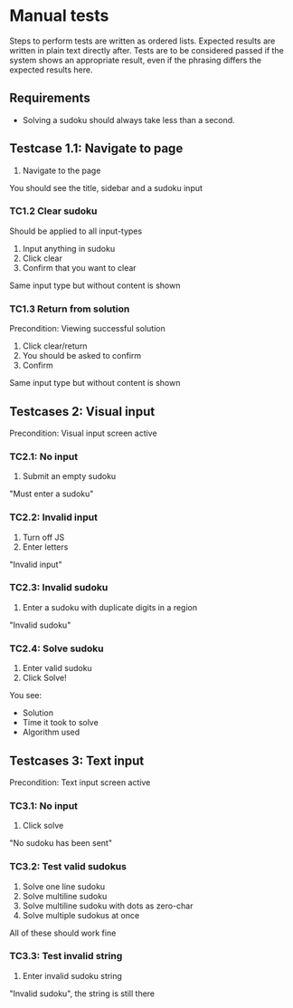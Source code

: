 # Manual tests

Steps to perform tests are written as ordered lists. Expected results are
written in plain text directly after. Tests are to be considered passed if
the system shows an appropriate result, even if the phrasing differs
the expected results here.

## Requirements

- Solving a sudoku should always take less than a second.

## Testcase 1.1: Navigate to page

1. Navigate to the page

You should see the title, sidebar and a sudoku input

### TC1.2 Clear sudoku

Should be applied to all input-types

1. Input anything in sudoku
2. Click clear
3. Confirm that you want to clear

Same input type but without content is shown

### TC1.3 Return from solution

Precondition: Viewing successful solution

1. Click clear/return
2. You should be asked to confirm
3. Confirm

Same input type but without content is shown


## Testcases 2: Visual input

Precondition: Visual input screen active

### TC2.1: No input

1. Submit an empty sudoku

"Must enter a sudoku"

### TC2.2: Invalid input

1. Turn off JS
2. Enter letters

"Invalid input"

### TC2.3: Invalid sudoku

1. Enter a sudoku with duplicate digits in a region

"Invalid sudoku"

### TC2.4: Solve sudoku

1. Enter valid sudoku
2. Click Solve!

You see:

- Solution
- Time it took to solve
- Algorithm used

## Testcases 3: Text input

Precondition: Text input screen active

### TC3.1: No input

1. Click solve

"No sudoku has been sent"

### TC3.2: Test valid sudokus

1. Solve one line sudoku
2. Solve multiline sudoku
3. Solve multiline sudoku with dots as zero-char
4. Solve multiple sudokus at once

All of these should work fine

### TC3.3: Test invalid string

1. Enter invalid sudoku string

"Invalid sudoku", the string is still there
